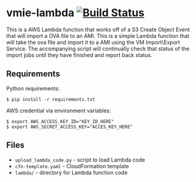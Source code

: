 # vmie-lambda [![Build Status](https://travis-ci.org/belminf/vmie-lambda.svg?branch=master)](https://travis-ci.org/belminf/vmie-lambda)
This is a AWS Lambda function that works off of a S3 Create Object Event that will import a OVA file to an AMI. This is a simple Lambda function that will take the ova file and import it to a AMI using the VM Import\Export Service. The accompanying script will continually check that status of the import jobs until they have finished and report back status.

## Requirements
Python requirements:

    $ pip install -r requirements.txt

AWS credential via environment variables:

    $ export AWS_ACCESS_KEY_ID="KEY_ID_HERE"
    $ export AWS_SECRET_ACCESS_KEY="ACCES_KEY_HERE"

## Files
* `upload_lambda_code.py` - script to load Lambda code
* `cfn-template.yaml` - CloudFormation template
* `lambda/` - directory for Lambda function code
